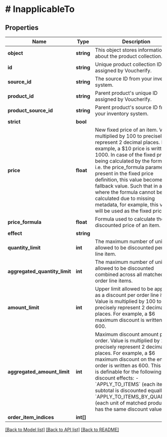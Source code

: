 # # InapplicableTo

## Properties

Name | Type | Description | Notes
------------ | ------------- | ------------- | -------------
**object** | **string** | This object stores information about the product collection. | [optional]
**id** | **string** | Unique product collection ID assigned by Voucherify. | [optional]
**source_id** | **string** | The source ID from your inventory system. | [optional]
**product_id** | **string** | Parent product&#39;s unique ID assigned by Voucherify. | [optional]
**product_source_id** | **string** | Parent product&#39;s source ID from your inventory system. | [optional]
**strict** | **bool** |  | [optional]
**price** | **float** | New fixed price of an item. Value is multiplied by 100 to precisely represent 2 decimal places. For example, a $10 price is written as 1000. In case of the fixed price being calculated by the formula, i.e. the price_formula parameter is present in the fixed price definition, this value becomes the fallback value. Such that in a case where the formula cannot be calculated due to missing metadata, for example, this value will be used as the fixed price. | [optional]
**price_formula** | **float** | Formula used to calculate the discounted price of an item. | [optional]
**effect** | **string** |  | [optional]
**quantity_limit** | **int** | The maximum number of units allowed to be discounted per order line item. | [optional]
**aggregated_quantity_limit** | **int** | The maximum number of units allowed to be discounted combined across all matched order line items. | [optional]
**amount_limit** | **int** | Upper limit allowed to be applied as a discount per order line item. Value is multiplied by 100 to precisely represent 2 decimal places. For example, a $6 maximum discount is written as 600. | [optional]
**aggregated_amount_limit** | **int** | Maximum discount amount per order. Value is multiplied by 100 to precisely represent 2 decimal places. For example, a $6 maximum discount on the entire order is written as 600. This value is definable for the following discount effects: - &#x60;APPLY_TO_ITEMS&#x60; (each item subtotal is discounted equally) - &#x60;APPLY_TO_ITEMS_BY_QUANTITY&#x60; (each unit of matched products has the same discount value) | [optional]
**order_item_indices** | **int[]** |  | [optional]

[[Back to Model list]](../../README.md#models) [[Back to API list]](../../README.md#endpoints) [[Back to README]](../../README.md)
